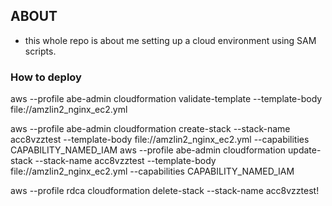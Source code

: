 ## ABOUT
- this whole repo is about me setting up a cloud environment using SAM scripts.

### How to deploy
aws --profile abe-admin cloudformation validate-template --template-body file://amzlin2_nginx_ec2.yml

aws --profile abe-admin cloudformation create-stack --stack-name acc8vzztest --template-body file://amzlin2_nginx_ec2.yml --capabilities CAPABILITY_NAMED_IAM
aws --profile abe-admin cloudformation update-stack --stack-name acc8vzztest --template-body file://amzlin2_nginx_ec2.yml --capabilities CAPABILITY_NAMED_IAM

aws --profile rdca cloudformation delete-stack --stack-name acc8vzztest!
